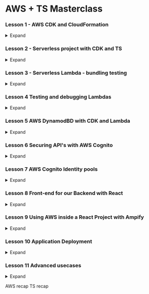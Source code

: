 # AWS + TS Masterclass

### Lesson 1 - AWS CDK and CloudFormation

<details>
<summary>Expand</summary>


##### 1.1 AWS CDK cool presentation
1. Things to remember
    1. CDK is
        1. Reuseable version of CloudFormation
        1. Easier to read than CloudFormation
        1. Available in
            1. Python
            1. C#
            1. TS

##### 1.2 AWS CloudFormation
1. Verify if CDK is properly running
    1. AWS CLI
        1. ![](note-imgs/chapt1.01.jpg)
    1. AWS CDK
        1. ![](note-imgs/chapt1.02.jpg)

1. Initialize within TS
    1. ![](note-imgs/chapt1.03.jpg)
        1. `cdk init app --language typescript`
1. Define your Stack within initialized folder
    1. `bin` folder
        1. place where cdk is initialized with `new cdk.App()`
        1. ![](note-imgs/chapt1.04.jpg)
    1. `lib` folder 
        1. place where `CdkStack` is defined
        1. ![](note-imgs/chapt1.05.jpg)
        1. ![](note-imgs/chapt1.06.jpg)
    1. `jest.config.js`
        1. ![](note-imgs/chapt1.07.jpg)
1. `cdk synth` to generate CloudFront `.json` files
    1. ![](note-imgs/chapt1.09.jpg)
        1. ![](note-imgs/chapt1.08.jpg) 
1. `cdk bootstrap` to send stack metadata to your AWS account
    1. ![](note-imgs/chapt1.10.jpg)
        1. ![](note-imgs/chapt1.11.jpg)
1. `cdk deploy`
    1. ![](note-imgs/chapt1.12.jpg)
        1. ![](note-imgs/chapt1.13.jpg)

##### 1.4 CDK Project exploration
1. CDK configuration file - `cdk.json`
    1. ![](note-imgs/chapt1.14.jpg)
        1.  `"app"` holds the running command when CDK starts
        1. note that it runs `ts-node` which DOES NOT read JS... just pure TS
1. `bin` cdk.ts
    1. ![](note-imgs/chapt1.15.jpg)
        1.  This is where deployment properties are set
    1. Also you can deploy MULTIPLE stacks from this file
        1. ![](note-imgs/chapt1.22.jpg)
            1. ![](note-imgs/chapt1.23.jpg)
1. `lib` stack.ts
    1. ![](note-imgs/chapt1.16.jpg)
        1.  This is where stack definitions go

1. Inserting custom CDK S3 commands
    1. Install S3 library
        1. ![](note-imgs/chapt1.17.jpg)
    1. Import
        1. ![](note-imgs/chapt1.18.jpg)
    1. Implement
        1. ![](note-imgs/chapt1.19.jpg)
    1. Merely adding `{}` allows to pull a list of CDK properties
        1. ![](note-imgs/chapt1.20.jpg)
    1. Don't forget to import 
        1. ![](note-imgs/chapt1.21.jpg)
    1. `cdk deploy`




##### 1.5 AWS CDK types and commands
1. `cdk deploy`
    1. `cdk deploy SpecificStack` 
        1. ![](note-imgs/chapt1.24.jpg)
    1. 
        1. 
1. `cdk list`
    1. lists available stacks IN THE `cdk.out`
        1. ![](note-imgs/chapt1.25.jpg)
    1. 
1. `cdk diff`
    1. shows recent changes in bucket
        1. ![](note-imgs/chapt1.26.jpg)
1. `cdk destroy`
    1. destroys SPECIFIED stack
        1. ![](note-imgs/chapt1.27.jpg)
        1. ![](note-imgs/chapt1.28.jpg)
1. `cdk doctor`
    1. tells us if there are problems with stacks
        1. ![](note-imgs/chapt1.29.jpg)



##### 1.6 AWS CDK outputs
1. What are outputs?
    1. Metadata about name of generated stack resources
        1. allows you to recall names of stack resources WITHOUT having to go through the console
1. What does an output look like?
    1. In code
        1. ![](note-imgs/chapt1.30.jpg)
    1. In output
        1. ![](note-imgs/chapt1.31.jpg)
    1. In AWS Console
        1. ![](note-imgs/chapt1.32.jpg)


##### 1.7 CDK Deployment parameters
1. What are Parameters
    1. Allows for changes to stacks that are already deployed
1. Import and utilize
    1. ![](note-imgs/chapt1.36.jpg)
    1. ![](note-imgs/chapt1.35.jpg) 
1. Checking output in AWS Console
    1. ![](note-imgs/chapt1.33.jpg)
        1. 
1. Changing a parameter mid-deployment
    1. ![](note-imgs/chapt1.34.jpg)
        1. 


##### 1.8 CDK core - recap
1. Best Reference when using AWS CDK... AWS CDK API reference
    1. ![](note-imgs/chapt1.37.jpg)
1. All reference are `aws-nameOfAWSresource`
    1. ![](note-imgs/chapt1.38.jpg)
1. Other Reference ... AWS CDK github page
    1. Always check for issues
        1. ![](note-imgs/chapt1.39.jpg)


</details>




### Lesson 2 - Serverless project with CDK and TS

<details>
<summary>Expand</summary>


##### 2.1 AWS CDK Typescript project from scratch
1. What is good about CDK v2
    1. Allows for all constructs to be imported via one package

##### 2.2 CDK project implementation - part 2
1. Overview of Organization
    1. Try to maintain TS CDK logic within `infrastructure` folder
        1. Put Stack configuration/logic within `*Stack.ts` file
        1. Put CDK logic that runs Stack within `Launcher.ts` file
            1. ![](note-imgs/chapt2.06.jpg)
1. Overview of starting a CDK project
    1. initialize GitHub project / checkout locally
    1. `npm init -y`
    1. `npm i -D aws-ckd aws-cdk-lib constructs ts-node typescript`
    1. create a separate folder holding the logic of CDK files
        1. folder
            1. ![](note-imgs/chapt2.01.jpg)
        1. Stack configuration
            1. ![](note-imgs/chapt2.03.jpg)
        1. Launcher configuration
            1. ![](note-imgs/chapt2.04.jpg)
    1. modify `cdk.json`
        1. ` {
           "app":"npx infrastructure/Launcher.ts" 
        }`
            1. ![](note-imgs/chapt2.02.jpg)
    1. initialize TS with `tsc init`
        1. ![](note-imgs/chapt2.05.jpg)
    1. `synth` to get `tsconfig`
    1. 
        1. 
            1. 


##### 2.3 Basic AWS Lambda
1. Overview
    1. AWS Lambda 
        1. Must be kept separate from main logic
            1. consider putting it within a `services`
                1. ![](note-imgs/chapt2.07.jpg) 
    1. 
        1. 
            1. 
1. Basics of implementing Lambda Logic
    1. import `Function` from `aws-lambda`
        1. ![](note-imgs/chapt2.10.jpg)
            1. 
    1. run `Function` from `aws-lambda` with:
        1. `runtime:` parameter, which provides options of 
            1. ![](note-imgs/chapt2.09.jpg)
        1. `code:` parameter, which provides options of 
            1. ![](note-imgs/chapt2.08.jpg)
        1. `handler:` parameter, which picks out what function of the file runs
            1. ![](note-imgs/chapt2.11.jpg) 
                1. ![](note-imgs/chapt2.12.jpg)
    1. run `cdk synth` to see files
        1. ![](note-imgs/chapt2.13.jpg)
            1. ![](note-imgs/chapt2.14.jpg)


##### 2.4 AWS API Gateway and Lambda
1. Overview
    1. Implementing API Gateway
        1. Wrap `LambdaFunction` within an `Integration`
        1. Add a `private` api
        1. Within constructor, add a `RestApi` resource *with a name*
        1. Within constructor, Attach a method to resource *WITH AN HTTP VERB*
    1. Test via REST Client
        1. ![](note-imgs/chapt2.19.jpg)
1. Implement API Gateway
    1. Import 
        1. `RestApi` from `aws-cdk-lib/lib/aws-apigateway`
            1. ![](note-imgs/chapt2.15.jpg)
    1. Implement an integration
        1. Utilize ApiGateway's `LambdaIntegration` and wrap the Lambda Function in it
            1. ![](note-imgs/chapt2.16.jpg)
    1. Add a resource to the `api.root`
        1. Utilize ApiGateway's `RestApi.root.addResource()` to create a resource called `'hello'`
            1. ![](note-imgs/chapt2.17.jpg)
    1. Add integration to the named resource as a Method
        1. Utilize ApiGateways' `RestApi.root.addMethod` to tie the integration as a `Get` route
            1. ![](note-imgs/chapt2.18.jpg)
1. Implement HTTP test
    1. Code a `.http` file
        1. ![](note-imgs/chapt2.20.jpg)
    1. ![](note-imgs/chapt2.21.jpg)
            1. 

##### 2.5 AWS DynamoDB with CDK
1. Overview
    1. Keep DynamoDB Logic separate
        1. 
    1. Remember your fundamental database interaction
        1. Variables
            1. name
            1. primaryKey
    1. Remember your stack
        1. Variable
            1. stack
    1. Remember to set an initialization function
        1. to organize the order of functions
            1. ![](note-imgs/chapt2.22.jpg)
    1. Remember to add Database function
        1. to create Table
            1. ![](note-imgs/chapt2.23.jpg)

1. Creating a Table
    1. Establishing Generic Table function
        1. establish private variables of table + stack
            1. ![](note-imgs/chapt2.27.jpg)
        1. Establish initialization function to manage functions
            1. ![](note-imgs/chapt2.28.jpg)
        1. Establish table creation within initialization
            1. utilize a new `Table` that takes in ...
                1. stack
                1. new name
                1. object with partitionKey / table name
            1. ![](note-imgs/chapt2.29.jpg)
1. Implement table function within `*Stack.ts`
    1. Remember your parameters
        1. ![](note-imgs/chapt2.30.jpg)

1. Check and deploy
    1. `cdk synth` and `cdk deploy`
        1. ![](note-imgs/chapt2.31.jpg)



</details>


### Lesson 3 - Serverless Lambda - bundling testing

<details>
<summary>Expand</summary>

##### 3.1 Section intro

##### 3.2 Lambda bundling problem
1. Problem
    1. Webpack requires JS... NOT TS

1. Three possible solutions
    1. Monorepo
        1. Implementation
            1. Skip WebPack
            1. Send modules
        1. Pro
            1. Simplest solution 
        1. Con
            1. Loading of `node_modules` is slow
    1. Amazon's Node Lambda
        1. Implementation
            1. use Docker to load Amazon's version of Node
        1. Pro
            1. Faster than mono
        1. Con
            1. Experimental
    1. Webpack
        1. Implementation
            1. Configure
        1. Pro
            1. Smaller bundle and loading 
        1. Con
            1. Painful Configuration



##### 3.3 CDK Node Lambda
1. Intro
    1. CDK utilizes `esbuild` 
        1. try it locally so you know it works in AWS
        1. `npm install -D esbuild@0`
1. Building a Lambda with TS
    1. Building a new version of `hello.js`
        1. utilize `v4` of `uuid` to generate a random number
            1. ![](note-imgs/chapt2.34.jpg)
1. Incorporating the `TS` within Stack
    1. `import` the `NodejsFunction` from `aws-lambda-nodejs`
        1. ![](note-imgs/chapt2.33.jpg)
    1. Implement `NodejsFunction` to import and handle `.ts`
        1. ![](note-imgs/chapt2.32.jpg)
1. Check if it works
    1. `cdk synth` to ensure it compiles
        1. ![](note-imgs/chapt2.35.jpg)
    1. check if it is stored in Lambda
        1. ![](note-imgs/chapt2.36.jpg)
    1. Test lambda
        1. ![](note-imgs/chapt2.37.jpg)


            
##### 3.4 Webpack intro
1. Get dependencies
    1. ![](note-imgs/chapt2.38.jpg)

1. Start configuration
    1. create `webpack.config.ts`
        1. Ensure to add
            1. `Configuration` from webpack
            1. `resolve` from `path`
        1. ![](note-imgs/chapt2.39.jpg)
    1. Establish a Configuration Object
        1. Ensure to have the properties (MoET MoRe Out)
            1. `mode`
                1. ![](note-imgs/chapt2.42.jpg)
            1. `entry`
                1. ![](note-imgs/chapt2.41.jpg)
            1. `target`
                1. ![](note-imgs/chapt2.43.jpg)
            1. `module`
                1. ![](note-imgs/chapt2.44.jpg)
            1. `resolve`
                1. ![](note-imgs/chapt2.45.jpg)
            1. `output`
                1. ![](note-imgs/chapt2.49.jpg)
    1. Attach webpack within `package.json`
        1. ![](note-imgs/chapt2.40.jpg)
    1. Test the build
        1. ![](note-imgs/chapt2.47.jpg)


##### 3.5 Lambda Webpack setup
1. Side effects -- `*.d.ts`
    1. What it looks like
        1. ![](note-imgs/chapt2.48.jpg)
    1. Solution - separate config file to target specific folder
        1. Create `tsconfig.webpack.json`
            1. ![](note-imgs/chapt2.50.jpg)
        1. Connect `webpack.config.ts` to the new file within `ts-loader`'s `configFile`
            1. ![](note-imgs/chapt2.51.jpg)
    1. Run and test
        1. ![](note-imgs/chapt2.52.jpg)
        1. ![](note-imgs/chapt2.53.jpg)

1. Connecting webpack to the Stack 
    1. Needs to be a LambdaFunction and *BEFORE* all others
        1. ![](note-imgs/chapt2.54.jpg)
            1. 
1. Check it by deploying and running a Lambda on AWS
    1. ![](note-imgs/chapt2.55.jpg)

1. Tree-shaking the largest dependency --> uuid
    1. ![](note-imgs/chapt2.56.jpg)

</details>

### Lesson 4 Testing and debugging Lambdas

<details>
<summary>Expand</summary>

##### 4.1 Section intro
1. Overview
    1. Created a `hello.ts` Lmabda function
        1. ![](note-imgs/chapt2.57.jpg)
    1. Will set a breakpoint
        1. ![](note-imgs/chapt4.01.jpg)
    1. Write a test doc
        1. ![](note-imgs/chapt4.02.jpg)
    1. Checking your breakpoint
        1. ![](note-imgs/chapt4.03.jpg)
        1. Shows the buckets **WITHOUT RUNNING IT IN THE CLOUD**

##### 4.1 AWS CloudWatch logs
1. Implement `console.log()` within program, invoke and CloudWatch it
    1. `console.log()`
        1. ![](note-imgs/chapt4.04.jpg)
    1. Go to cloudwatch
        1. ![](note-imgs/chapt4.05.jpg)
    1. Review logs
        1. ![](note-imgs/chapt4.06.jpg)
    1. Sending a request causes an error
        1. ![](note-imgs/chapt4.07.jpg)

1. Adding permissions via `PolicyStatement`
    1. import `PolicyStatement` and add Action/Resources; attach lambda to role
        1. ![](note-imgs/chapt4.08.jpg)
1. Verifying Lambda Permissions
    1. Go to specific Lambda function
        1. ![](note-imgs/chapt4.09.jpg)
    1. Go to permissions
        1. ![](note-imgs/chapt4.10.jpg)
    1. Go to actions
        1. ![](note-imgs/chapt4.11.jpg)


##### 4.1 Using the AWS sdk
1. Setting up for local debugging
    1. Ensure `ts-node` is installed
    1. Add a new configuration
        1. ![](note-imgs/chapt4.12.jpg)
    1. Auto-generates a `launch.json`
        1. ![](note-imgs/chapt4.13.jpg)
    1. Configure it to run recursive on "ts-node/register"
        1. ![](note-imgs/chapt4.14.jpg)
    1. Checking what is in the response
        1. ![](note-imgs/chapt4.15.jpg)
1. If you need to expand on it
    1. Need to add token / secret access
        1. add it to the `"env"` of the `"configurations"`
            1. ![](note-imgs/chapt4.16.jpg)



</details>






### Lesson 5 AWS DynamodBD with CDK and Lambda

<details>
<summary>Expand</summary>


##### 5.1 Section intro
1. What the overall
    1. Will connect APIs to DynamoDB table
        1. ![](note-imgs/chapt5.01.jpg)
    1. Will generate a Table.ts for DynamoDB table generation
        1. ![](note-imgs/chapt5.02.jpg)
    1. Will create CRUD actions for API's to interact with tables
        1. ![](note-imgs/chapt5.03.jpg)

##### 5.2 Put item
1.  Testing the sending of a item to DynamoDB
    1. Create a `Create.ts`
        1. create a `handler` function that will..
        1. it will try `dbClient.put({})` a item with a randomized v4 name into `SpacesTable`
            1. ![](note-imgs/chapt5.04.jpg)
    1. Modify your test file to ensure proper items are sent
        1. modify the `test.ts`
            1. ![](note-imgs/chapt5.05.jpg)


##### 5.3 Getting data from ApiGateway
1. Overview
    1. Goal
        1. Get data from `APIGatewayProxyEvent`
        1. Store data within DynamoDB
1. Editing `Create.ts`
    1. Overview
        1. ![](note-imgs/chapt5.06.jpg)
            1. need to get data from the `APIGateway` event
                1. call it `item`
                1. need to ternary operator to check for either JSON or object
            1. unique id for logging purposes
                1. track issues with an unique identifier
                    1. utilize `v4`  to generate a `spaceId` property
                    1. ensure all outputted actions have an identifier
            
    1. What we did
        1. Added logic to handle the possibility for `event` or merely just JSON 
            1. `event` is taken as an `APIGatewayProxyEvent`
            1. `const item = typeof event.body == 'object' ? event.body : JSON.parse(event.body)`
                1. right before we try `dbClient.put()` an `item`
        1. Added logic to include spaceId
            1. `item.spaceId = v4();`
        1. Add text to `result.body` 
            1. ``result.body = JSON.stringify(`Created item with id ${item.spaceId}`)``
        
    1. Testing
        1. Check if `event.body` is an object... if not, use `JSON.parse()` to turn it into an object
            1. ![](note-imgs/chapt5.08.jpg)
        1. Run debug... look for uuid and event data
            1.![](note-imgs/chapt5.07.jpg) 
    1. Checking the result
        1. Got to DynamoDB
            1. ![](note-imgs/chapt5.09.jpg)


##### 5.4 DynamoDb lambda finish
1. Overview
    1. Attempt to abstract the GenericTable
        1. Problem
            1. generates ONLY the SpacesTable
        1. Solution
            1. utilize environment variables to utilize table based on folder path
    1. Trigger CRUD functionality via `folderPath`
        1. Create function for
            1. Create a Table
            1. Read a Table
            1. Update a Table
            1. Delete a Table
    1. Ensure `SpaceStack` properly calls the `GenericTable`\
1. Creating CRUD functionality
    1. Need to create an interface to 
        1. Why an interface?
            1. to define functions of interaction
        1. Delineate type of interaction via `LambdaPath`
            1. ![](note-imgs/chapt5.15.jpg)
        1. Create `NodejsFunction` for each CRUD; be sure to `private` it within the exported class
            1. ![](note-imgs/chapt5.17.jpg)
        1. Functions are useless unless you integrate them with Lambda....
            1. ![](note-imgs/chapt5.18.jpg)
        1. Within constructor, ensure to have `stack` and `props` with name/primarykey
            1. ![](note-imgs/chapt5.19.jpg)
    1. Need a generic `NodejsFunction` takes takes in name of lambda and points to its file location
        1. Utilize template notation to join the `tableName` with `lambdaName`
            1. ![](note-imgs/chapt5.20.jpg)
        1. Return a NodejsFunction that has...
            1. stack name
            1. generated lambdaId
            1. an object that...
                1. points to the specific lambda function
                1. name of the handler
            1. ![](note-imgs/chapt5.21.jpg)
        1. NOTE -- if you do NOT give `NodejsFunction` a name...
            1. AWS will generate a random name
            1. Solution
                1. give it name
                    1. ![](note-imgs/chapt5.23.jpg)
        
1. Abstracting the `GenericTable`
    1. Be sure to add `tableName` and `primaryKey` to the exported interface
        1. ![](note-imgs/chapt5.16.jpg)
1. Ensuring `SpaceStack` properly calls `GenericTable`
    1. call variable `SpaceStack` as a `new GenericTable`
        1. ![](note-imgs/chapt5.22.jpg)
            1. REMEMBER!!! Need to send `createLambdaPath` to call the Lambda function to create the DynamoDB table
1. Applying environmental variables 
    1. Problem
        1. `Create.ts` is hardcoded to ONLY create `SpacesTable`
            1. ![](note-imgs/chapt5.24.jpg)
    1. Solution
        1. `Create.ts`... utilize `process.env.TABLE_NAME` to allow `Create.ts` to be used with any table
            1. ![](note-imgs/chapt5.11.jpg)
        1. `GenericTable.ts`... inside lambda function, declare `environement` variable 
            1. variable should pull `tableName` and `primaryKey` from `props`
                1. ![](note-imgs/chapt5.12.jpg)
            1. check what you are working with
                1. ![](note-imgs/chapt5.13.jpg)
            1. ![](note-imgs/chapt5.14.jpg)
    1. NOTE!! if you get...
        1. ![](note-imgs/chapt5.25.jpg)
            1. just `!` the variable... `TABLE_NAME!`
            1. if variable is not there, catch the error
            
1. With `CreateSingleLambda` created... create all the CRUD lambdas
    1. Utilize a handler of `createLambdas` that creates each CRUD lambda
        1. Lambda function that reads for `LambdaPath`, create the LamdaFunction, AND integrates it
            1. ![](note-imgs/chapt5.26.jpg)
            1. ![](note-imgs/chapt5.28.jpg)
        1. Call the `createLambdas` within the initializing function
            1. ![](note-imgs/chapt5.27.jpg)
1. Give the lambda's the right to access the Tables
    1. create a private function that will
        1. check for `createLambda`
            1. ![](note-imgs/chapt5.29.jpg)
        1. go into the `this.table.grant` to see your options
            1. ![](note-imgs/chapt5.30.jpg)
        1. set `WriteData` permission to the `createLambda`
            1. ![](note-imgs/chapt5.31.jpg)
    1. Give the appropriate permissions to the CRUD lambdas
        1. ![](note-imgs/chapt5.32.jpg)
    1. Initialize the `grantTableRights()` function within `initialize()` 
        1. ![](note-imgs/chapt5.33.jpg)

1. `SpaceStack` cannot create a table
    1. Solution - add a POST method
        1. add `spaces` resource it and add a POST method via `createLambdaIntegration`
            1. ![](note-imgs/chapt5.34.jpg)

##### 5.6 Scan operation
1. Overview 
    1. Copy the `Create.ts`
        1. 
    1. Delete the things you don't need 
        1. a `.scan()` doesn't need `item` and `v4`
    1. Replace `.put` with `.scan()`
        1. make adjustments to make it more testable
1. Creating a new Scan.ts
    1. Copy Create.ts
    1. Notice the things you don't need
        1. You don't need to send `item` or generate a `v4` `uuid`
            1. ![](note-imgs/chapt5.35.jpg)
    1. replace the `.put()` with `.scan()`
        1. Before
            1. ![](note-imgs/chapt5.36.jpg)
        1. After
            1. ![](note-imgs/chapt5.37.jpg)
    1. test the results
        1. write the test
            1. Before
                1. ![](note-imgs/chapt5.38.jpg)
            1. After
                1. ![](note-imgs/chapt5.39.jpg)
        1. debug to ensure correct data is sent
            1. should look like
                1. ![](note-imgs/chapt5.40.jpg)
            1. Problem... need to specify table name
                1. Before
                    1.  ![](note-imgs/chapt5.41.jpg)
                1. After
                    1.  ![](note-imgs/chapt5.42.jpg)
                1. Looking inside the handler
                    1. ![](note-imgs/chapt5.43.jpg)
                        1. ![](note-imgs/chapt5.44.jpg)


##### 5.7 Query operation
1. Overall
    1. Goal - Get one item with `.query()`
        1. Similar to `.scan()` but you need
            1. table item -> `spaceId`
                1. pull it from query parameter
    1. Making the correct query
        1. within `requests.http`
            1. ![](note-imgs/chapt5.45.jpg)
    1. Integrate `.query()` within `Read.ts`
        1. run the `.query()` only if...
            1. difference between `.query()` and `.scan()` 
                1. --> the HTTP query parameter 
                    1. `/nameOfTable?primaryKey=someNumber`
            1. else... 
                1. run the `.scan`
    1. Understand the unique way that AWS Gateway queries database
        1. Problem
            1. a lot of unique keywords for querying database
        1. Understand `KeyConditionExpression`
            1. How it assigns a key and value
        1. Assign Primary Key to `ExpressionAttributeName`
        1. Assign Key value to `ExpressionAttributeName`
    1. Incorporate the changes of `Read.ts` into the governing body... `SpaceStack.ts`
        1. Need a `readLambdaPath`
        1. Need to add a GET method and properly integrate it
    1. Update your testing
        1. Update the debug test `launch.json`
            1. to include `PRIMARY_KEY` into the `env`
        1. update `.test.ts`
            1. update sent `event` to
                1. be a `APIGatewayProxyEvent` type
                1. have a `queryStringParameters` object with 
                    1. property of `spaceId`
                        1. Assign it the spaceId of available database entry
            1. ensure `handler` takes in `event` as a parameter
1. Integrate `.query()` within `Read.ts`
    1. adding an `if...else`
        1. `if` HTTP has a query string
            1. `event.queryStringParameters`
                1. `if (event.queryStringParameters) {`
        1. `if` there is a PRIMARY_KEY in the query string
            1. `if (PRIMARY_KEY! in event.queryStringParameters) {`
        1. extract the value from the `PRIMARY_KEY`
            1. `const keyValue = event.queryStringParameters[PRIMARY_KEY!];`
        1. utilize the unique `.query`
            1. Add `TableName` to the object
                1. `TableName: TABLE_NAME!,`
            1. Utilize the `KeyConditionExpression`
                1. `KeyConditionExpression: '#zz = :zzzz',`
            1. Now that the key we are sending is defined, we need to fit the parameters
                1. Adding PrimaryKey as the AttributeName
                    1.  `ExpressionAttributeNames: {'zz': PRIMARY_KEY!},`
                1. Adding key value as the AttributeValue
                    1. `ExpressionAttributeValues: {':zzzz' : keyValue}`
    1. adding `process.env.PRIMARY_KEY`
        1. `const PRIMARY_KEY = process.env.PRIMARY_KEY;`
    1. Before...
        1. ![](note-imgs/chapt5.48.jpg)
    1. After ...
        1. ![](note-imgs/chapt5.49.jpg)
1. Incorporate `Read.ts` into `SpaceStack.ts`
    1. add lambda path to the `new GenericTable`
        1. add `readLambdaPath: 'Read'`
            1. ![](note-imgs/chapt5.50.jpg)
    1. add `GET` method with integration
        1. within the constructor call...
            1. `spaceResource.addMethod('GET', this.spacesTable.createLambdaIntegration);`
                1. ![](note-imgs/chapt5.51.jpg)

1. Update the test
    1. Update the `launch.json` debug test
        1. to read the `PRIMARY_KEY` from the `env`
            1. ![](note-imgs/chapt5.52.jpg)
    1. Get a `spaceId`; update the `requests.http`
        1. Run the `POST` request to have a retrievable data entry
            1. ![](note-imgs/chapt5.46.jpg)
        1. Update the `requests.http` to do a GET for the item created by `POST`
    1. Update the `test.ts`
        1. specify the `event` as a API Gateway Proxy Event type
            1. `const event: APIGatewayProxyEvent`
        1. specify a `queryStringParameter` with a property of `spaceId` from above

```javascript
const event: APIGatewayProxyEvent = {
  queryStringParameters: {
    spaceId: "983a6935-0df8-40df-bad1-24137f9519d5",
  },
} as any;
```
1. What it should look like...
    1. Before
        1. ![](note-imgs/chapt5.53.jpg)
    1. After
        1. ![](note-imgs/chapt5.54.jpg)
1. Debug it
    1. to check if parameters are sent
        1. ![](note-imgs/chapt5.55.jpg)
1. RUN THE REQUEST IT
        1. ![](note-imgs/chapt5.47.jpg)

##### 5.8 Query on secondary indexes
1. Overview
    1. Reasoning...
        1. REMEMBER what our table item looks like...
            1. What it looks like...
                1. ![](note-imgs/chapt5.56.jpg)
            1. What you should notice...
                1. Each entry has a `name` `spaceId` and `location`
            1. 
        1. What you should conclude
            1. If you are looking up `name`...
                1. you may need a secondary index... `location`
            1. What if ...
                1. Instead of looking up by `name`, what about by `location`
    1. Implementation
        1. Need to change `GenericTable` to include `SecondaryIndex`
            1. to the `TableProps` interface
            1. to its own function that runs `table.addGlobalSecondaryIndex()`
                
            1. add secondary index function to the initialization
           
        1. Need to update `SpaceStack.ts` that implements `GenericTable`
            1. need to add `secondaryIndexes: ['location']`
        1. Need to update the Lambda Functions to utilize secondary Index
            1. add a `queryWithSecondaryPartition()` to the `Read.ts`
1. Updating `GenericTable`
    1. Adding the `addSecondaryIndexes()` function
        1. Need to iterate through each `.secondaryIndexes`
            1. ![](note-imgs/chapt5.65.jpg)
        1. Need to run `table.addGlobalSecondaryIndex()`
            1. with the parameters...
                1. `indexName:`
                1. `partitionKey`
        1. ![](note-imgs/chapt5.57.png)
    1. incorporate `secondaryIndexes` as a public-facing interface
        1. ![](note-imgs/chapt5.64.jpg)

1. Updating the `SpaceStack.ts`
    1. Within the copy of `GenericTable`
        1. Add `secondaryIndexes: ['location']`
            1. ![](note-imgs/chapt5.58.png)
1. Updating the `Read.ts`
    1. separate the logic for `queryWithSecondaryPartition()`
        1. extract the query parameter with `Object.keys(param)[0]`
            1. ![](note-imgs/chapt5.59.jpg)
        1. extract the query value with `param[queryKey]`
            1. ![](note-imgs/chapt5.60.jpg)
        1. utilize the same `dbClient.query({})` from queryWithPrimaryPartition
            1. add `IndexName`
                1. ![](note-imgs/chapt5.61.jpg)
        1. `return` the `dbClient.query()` with a `JSON.stringify()`
            1. ![](note-imgs/chapt5.62.jpg)
1. Update the `.test.ts`
    1. change the `event`'s `queryStringParameters` to `location: 'London'`
        1. ![](note-imgs/chapt5.63.jpg)

##### 5.9 Update operation
1. Overview 
    1. Need to create a `PUT` operation on a `spaceId`
        1. Consist of...
            1. Copying `Create.ts`
            1. Need primary key from the `process.env`
            1. Need to extract / parse the request body and spaceId
        1. Utilize a `dbClient.update()` using 
            1. TableName
            1.Key of the spaceId
            1. UpdateExppression with AttributeValues and AttributeNames
    1. Update tests
        1. Ensure that there is....
            1. `queryStrinParameters` with `spaceId`
            1. `body` with `location: 'new'`
        1. 
            1. 
    1. 
        1. 
            1. 
1. Implementation
    1. Working on `Update.ts`
        1. Adding the `PRIMARY_KEY`
            1. ![](note-imgs/chapt5.66.jpg)
        1. Within the `handler` function
            1. Extract the JSON body from the request and the `spaceId` from the query parameters
                1. ![](note-imgs/chapt5.67.jpg)
            1. check for the body and `spaceId` and.... 
                1. extract key with `Object.key`
                    1. ![](note-imgs/chapt5.68.jpg)
                1. use key to get the value in the `requestBody`
                    1. ![](note-imgs/chapt5.69.jpg)
            1. utilize the `dbClient.update()`
                1. 
                    1. 
                1. 
                    1. 
                1. 
                    1. 
                1. `ReturnValues`
                    1. Keep in mind of the different values
                        1. ![](note-imgs/chapt5.70.jpg)
                    1. 
                        1. 
            1. 
                1. 
                    1. 
        1. 
            1. 
                1. 
        1. 
            1. 
                1. 
        1. 
            1. 
                1. 
    1. 
        1. 
            1. 
1. 
    1. 
        1. 
            1. 
    1. 
        1. 
            1. 

1. 
    1. 
        1. 
            1. 
    1. 
        1. 
            1. 

##### 5.10 Delete operation
1. 
    1. 
        1. 
            1. 
    1. 
        1. 
            1. 

1. 
    1. 
        1. 
            1. 
    1. 
        1. 
            1. 

##### 5.11 Data validation
1. 
    1. 
        1. 
            1. 
    1. 
        1. 
            1. 

1. 
    1. 
        1. 
            1. 
    1. 
        1. 
            1. 

##### 5.12 Project small fixes
1. 
    1. 
        1. 
            1. 
    1. 
        1. 
            1. 

1. 
    1. 
        1. 
            1. 
    1. 
        1. 
            1. 

</details>






### Lesson 6 Securing API's with AWS Cognito

<details>
<summary>Expand</summary>
##### 6.1 Section intro
1. 
    1. 
        1. 
            1. 
    1. 
        1. 
            1. 

1. 
    1. 
        1. 
            1. 
    1. 
        1. 
            1. 


##### 6.2 AWS Cognito presentation
1. 
    1. 
        1. 
            1. 
    1. 
        1. 
            1. 

1. 
    1. 
        1. 
            1. 
    1. 
        1. 
            1. 

##### 6.3 Cognito in the AWS console
1. 
    1. 
        1. 
            1. 
    1. 
        1. 
            1. 

1. 
    1. 
        1. 
            1. 
    1. 
        1. 
            1. 

##### 6.4 Generating JWT tokens with AWS Amplify
1. 
    1. 
        1. 
            1. 
    1. 
        1. 
            1. 

1. 
    1. 
        1. 
            1. 
    1. 
        1. 
            1. 

##### 6.5 Using AWS Cognito tokens
1. 
    1. 
        1. 
            1. 
    1. 
        1. 
            1. 

1. 
    1. 
        1. 
            1. 
    1. 
        1. 
            1. 

##### 6.6 Understanding JWT tokens
1. 
    1. 
        1. 
            1. 
    1. 
        1. 
            1. 

1. 
    1. 
        1. 
            1. 
    1. 
        1. 
            1. 

##### 6.7 AWS Cognito with CDK: UserPool
1. 
    1. 
        1. 
            1. 
    1. 
        1. 
            1. 

1. 
    1. 
        1. 
            1. 
    1. 
        1. 
            1. 

##### 6.8 AWS Cognito with CDK: UserPoolClient
1. 
    1. 
        1. 
            1. 
    1. 
        1. 
            1. 

1. 
    1. 
        1. 
            1. 
    1. 
        1. 
            1. 

##### 6.9 Testing CDK with Cognito
1. 
    1. 
        1. 
            1. 
    1. 
        1. 
            1. 

1. 
    1. 
        1. 
            1. 
    1. 
        1. 
            1. 

##### 6.10 Access control with Cognito groups
1. 
    1. 
        1. 
            1. 
    1. 
        1. 
            1. 

1. 
    1. 
        1. 
            1. 
    1. 
        1. 
            1. 

</details>










### Lesson 7 AWS Cognito Identity pools


<details>
<summary>Expand</summary>
##### 7.1 Section intro
1. 
    1. 
        1. 
            1. 
    1. 
        1. 
            1. 

1. 
    1. 
        1. 
            1. 
    1. 
        1. 
            1. 

##### 7.2 AWS Cognito Identity pools in the console
1. 
    1. 
        1. 
            1. 
    1. 
        1. 
            1. 

1. 
    1. 
        1. 
            1. 
    1. 
        1. 
            1. 

##### 7.3 Getting AWS temporary credentials
1. 
    1. 
        1. 
            1. 
    1. 
        1. 
            1. 

1. 
    1. 
        1. 
            1. 
    1. 
        1. 
            1. 

##### 7.4 Identity pools in CDK
1. 
    1. 
        1. 
            1. 
    1. 
        1. 
            1. 

1. 
    1. 
        1. 
            1. 
    1. 
        1. 
            1. 

##### 7.5 IAM roles in CDK
1. 
    1. 
        1. 
            1. 
    1. 
        1. 
            1. 

1. 
    1. 
        1. 
            1. 
    1. 
        1. 
            1. 

##### 7.6 IAM role mappings
1. 
    1. 
        1. 
            1. 
    1. 
        1. 
            1. 

1. 
    1. 
        1. 
            1. 
    1. 
        1. 
            1. 

##### 7.7 Testing AWS temporary credentials
1. 
    1. 
        1. 
            1. 
    1. 
        1. 
            1. 

1. 
    1. 
        1. 
            1. 
    1. 
        1. 
            1. 

##### 7.8 Further features of AWS Cognito
1. 
    1. 
        1. 
            1. 
    1. 
        1. 
            1. 

1. 
    1. 
        1. 
            1. 
    1. 
        1. 
            1. 

</details>






### Lesson 8 Front-end for our Backend with React

<details>
<summary>Expand</summary>

##### 8.1 Section intro
1. 
    1. 
        1. 
            1. 
    1. 
        1. 
            1. 

1. 
    1. 
        1. 
            1. 
    1. 
        1. 
            1. 

##### 8.2 Create react app and git
1. 
    1. 
        1. 
            1. 
    1. 
        1. 
            1. 

1. 
    1. 
        1. 
            1. 
    1. 
        1. 
            1. 

##### 8.3 Base project structure
1. 
    1. 
        1. 
            1. 
    1. 
        1. 
            1. 

1. 
    1. 
        1. 
            1. 
    1. 
        1. 
            1. 

##### 8.4 Understanding state and props, child, parent
1. 
    1. 
        1. 
            1. 
    1. 
        1. 
            1. 

1. 
    1. 
        1. 
            1. 
    1. 
        1. 
            1. 

##### 8.5 First class component
1. 
    1. 
        1. 
            1. 
    1. 
        1. 
            1. 

1. 
    1. 
        1. 
            1. 
    1. 
        1. 
            1. 

##### 8.6 Child components
1. 
    1. 
        1. 
            1. 
    1. 
        1. 
            1. 

1. 
    1. 
        1. 
            1. 
    1. 
        1. 
            1. 

##### 8.7 Handling events
1. 
    1. 
        1. 
            1. 
    1. 
        1. 
            1. 

1. 
    1. 
        1. 
            1. 
    1. 
        1. 
            1. 

##### 8.8 Conditional rendering
1. 
    1. 
        1. 
            1. 
    1. 
        1. 
            1. 

1. 
    1. 
        1. 
            1. 
    1. 
        1. 
            1. 

##### 8.9 Data from child to parent
1. 
    1. 
        1. 
            1. 
    1. 
        1. 
            1. 

1. 
    1. 
        1. 
            1. 
    1. 
        1. 
            1. 

##### 8.10 Routing - NavBar
1. 
    1. 
        1. 
            1. 
    1. 
        1. 
            1. 

1. 
    1. 
        1. 
            1. 
    1. 
        1. 
            1. 

##### 8.11 Routing - Router
1. 
    1. 
        1. 
            1. 
    1. 
        1. 
            1. 

1. 
    1. 
        1. 
            1. 
    1. 
        1. 
            1. 

##### 8.12 Small Css
1. 
    1. 
        1. 
            1. 
    1. 
        1. 
            1. 

1. 
    1. 
        1. 
            1. 
    1. 
        1. 
            1. 

##### 8.13 State of the app
1. 
    1. 
        1. 
            1. 
    1. 
        1. 
            1. 

1. 
    1. 
        1. 
            1. 
    1. 
        1. 
            1. 

##### 8.14 Rendering async table: setup
1. 
    1. 
        1. 
            1. 
    1. 
        1. 
            1. 

1. 
    1. 
        1. 
            1. 
    1. 
        1. 
            1. 

##### 8.15 Rendering async table: adding rows
1. 
    1. 
        1. 
            1. 
    1. 
        1. 
            1. 

1. 
    1. 
        1. 
            1. 
    1. 
        1. 
            1. 

##### 8.16 Space component build
1. 
    1. 
        1. 
            1. 
    1. 
        1. 
            1. 

1. 
    1. 
        1. 
            1. 
    1. 
        1. 
            1. 

##### 8.17 Spaces component
1. 
    1. 
        1. 
            1. 
    1. 
        1. 
            1. 

1. 
    1. 
        1. 
            1. 
    1. 
        1. 
            1. 

##### 8.18 Routing and stiling spaces
1. 
    1. 
        1. 
            1. 
    1. 
        1. 
            1. 

1. 
    1. 
        1. 
            1. 
    1. 
        1. 
            1. 

##### 8.19 Modal content
1. 
    1. 
        1. 
            1. 
    1. 
        1. 
            1. 

1. 
    1. 
        1. 
            1. 
    1. 
        1. 
            1. 

##### 8.20 Display modal
1. 
    1. 
        1. 
            1. 
    1. 
        1. 
            1. 

1. 
    1. 
        1. 
            1. 
    1. 
        1. 
            1. 




</details>



### Lesson 9 Using AWS inside a React Project with Ampify

<details>
<summary>Expand</summary>

##### 9.1 Section intro
1. 
    1. 
        1. 
            1. 
    1. 
        1. 
            1. 

1. 
    1. 
        1. 
            1. 
    1. 
        1. 
            1. 

##### 9.2  Setup and Amplify install
1. 
    1. 
        1. 
            1. 
    1. 
        1. 
            1. 

1. 
    1. 
        1. 
            1. 
    1. 
        1. 
            1. 

##### 9.3 Cognito login from React code
1. 
    1. 
        1. 
            1. 
    1. 
        1. 
            1. 

1. 
    1. 
        1. 
            1. 
    1. 
        1. 
            1. 

##### 9.4 Amplify issue solved
1. 
    1. 
        1. 
            1. 
    1. 
        1. 
            1. 

1. 
    1. 
        1. 
            1. 
    1. 
        1. 
            1. 

##### 9.5 Photo bucket name and bucket CORS
1. 
    1. 
        1. 
            1. 
    1. 
        1. 
            1. 

1. 
    1. 
        1. 
            1. 
    1. 
        1. 
            1. 

##### 9.6 Passing the bucket ARN to Auth
1. 
    1. 
        1. 
            1. 
    1. 
        1. 
            1. 

1. 
    1. 
        1. 
            1. 
    1. 
        1. 
            1. 

##### 9.7 Lambda CORS
1. 
    1. 
        1. 
            1. 
    1. 
        1. 
            1. 

1. 
    1. 
        1. 
            1. 
    1. 
        1. 
            1. 

##### 9.8 Create space component
1. 
    1. 
        1. 
            1. 
    1. 
        1. 
            1. 

1. 
    1. 
        1. 
            1. 
    1. 
        1. 
            1. 

##### 9.9 AWS credentials in the browser
1. 
    1. 
        1. 
            1. 
    1. 
        1. 
            1. 

1. 
    1. 
        1. 
            1. 
    1. 
        1. 
            1. 

##### 9.10 Uploading public files
1. 
    1. 
        1. 
            1. 
    1. 
        1. 
            1. 

1. 
    1. 
        1. 
            1. 
    1. 
        1. 
            1. 

##### 9.11 Creating spaces
1. 
    1. 
        1. 
            1. 
    1. 
        1. 
            1. 

1. 
    1. 
        1. 
            1. 
    1. 
        1. 
            1. 

##### 9.12 Getting spaces
1. 
    1. 
        1. 
            1. 
    1. 
        1. 
            1. 

1. 
    1. 
        1. 
            1. 
    1. 
        1. 
            1. 


</details>







### Lesson 10 Application Deployment

<details>
<summary>Expand</summary>

##### 10.2 Section intro
1. 
    1. 
        1. 
            1. 
    1. 
        1. 
            1. 

1. 
    1. 
        1. 
            1. 
    1. 
        1. 
            1. 

##### 10.3 Deployment To S3 and CloudFront
1. 
    1. 
        1. 
            1. 
    1. 
        1. 
            1. 

1. 
    1. 
        1. 
            1. 
    1. 
        1. 
            1. 

##### 10.4 Discussion about finishing
1. 
    1. 
        1. 
            1. 
    1. 
        1. 
            1. 

1. 
    1. 
        1. 
            1. 
    1. 
        1. 
            1. 

##### 10.5 Exploring the finished app
1. 
    1. 
        1. 
            1. 
    1. 
        1. 
            1. 

1. 
    1. 
        1. 
            1. 
    1. 
        1. 
            1. 

</details>






### Lesson 11 Advanced usecases

<details>
<summary>Expand</summary>
##### 2.1 Intro
1. 
    1. 
        1. 
            1. 
    1. 
        1. 
            1. 

1. 
    1. 
        1. 
            1. 
    1. 
        1. 
            1. 


</details>


AWS recap
TS recap






